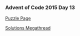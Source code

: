 ### Advent of Code 2015 Day 13

[Puzzle Page](https://adventofcode.com/2015/day/13)

[Solutions Megathread](https://www.reddit.com/r/adventofcode/comments/3wm0oy/day_13_solutions/)
